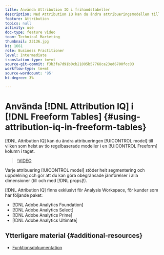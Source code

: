 ```yaml
---
title: Använda Attribution IQ i frihandstabeller
description: Med Attribution IQ kan du ändra attribueringsmodellen till vilken som helst av tio regelbaserade modeller i en fri kolumn.
feature: Attribution
topics: null
activity: use
doc-type: feature video
team: Technical Marketing
thumbnail: 23136.jpg
kt: 1661
role: Business Practitioner
level: Intermediate
translation-type: tm+mt
source-git-commit: f3b3fa7d91b0cb21005b57768ca23ed6700fcc03
workflow-type: tm+mt
source-wordcount: '95'
ht-degree: 3%

---
```



# Använda [!DNL Attribution IQ] i [!DNL Freeform Tables] {#using-attribution-iq-in-freeform-tables}

[!DNL Attribution IQ] kan du ändra attribueringen  [!UICONTROL model] till vilken som helst av tio regelbaserade modeller i en  [!UICONTROL Freeform] kolumn i taget.

>[!VIDEO](https://video.tv.adobe.com/v/23136/?quality=12)

Varje attribuering [!UICONTROL model] stöder helt segmentering och uppdelning och gör att du kan göra obegränsade jämförelser i alla dimensioner (till och med [!DNL props]!).

[!DNL Attribution IQ] finns exklusivt för Analysis Workspace, för kunder som har följande paket:

* [!DNL Adobe Analytics Foundation]
* [!DNL Adobe Analytics Select]
* [!DNL Adobe Analytics Prime]
* [!DNL Adobe Analytics Ultimate]

## Ytterligare material {#additional-resources}

* [Funktionsdokumentation](https://marketing.adobe.com/resources/help/en_US/analytics/analysis-workspace/attribution.html)